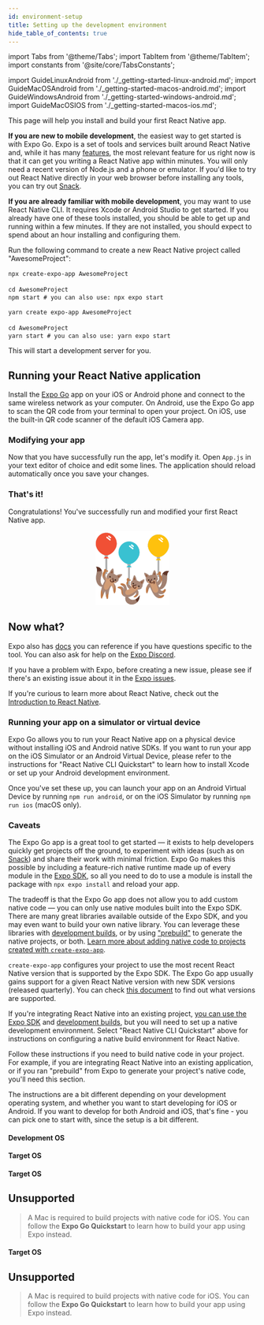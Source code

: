 ```yaml
---
id: environment-setup
title: Setting up the development environment
hide_table_of_contents: true
---
```


import Tabs from '@theme/Tabs'; import TabItem from '@theme/TabItem'; import constants from '@site/core/TabsConstants';

import GuideLinuxAndroid from './\_getting-started-linux-android.md'; import GuideMacOSAndroid from './\_getting-started-macos-android.md'; import GuideWindowsAndroid from './\_getting-started-windows-android.md'; import GuideMacOSIOS from './\_getting-started-macos-ios.md';

This page will help you install and build your first React Native app.

**If you are new to mobile development**, the easiest way to get started is with Expo Go. Expo is a set of tools and services built around React Native and, while it has many [features](https://docs.expo.dev), the most relevant feature for us right now is that it can get you writing a React Native app within minutes. You will only need a recent version of Node.js and a phone or emulator. If you'd like to try out React Native directly in your web browser before installing any tools, you can try out [Snack](https://snack.expo.dev/).

**If you are already familiar with mobile development**, you may want to use React Native CLI. It requires Xcode or Android Studio to get started. If you already have one of these tools installed, you should be able to get up and running within a few minutes. If they are not installed, you should expect to spend about an hour installing and configuring them.

<Tabs groupId="guide" queryString defaultValue={constants.defaultGuide} values={constants.guides}>
<TabItem value="quickstart">

Run the following command to create a new React Native project called "AwesomeProject":

<Tabs groupId="package-manager" queryString defaultValue={constants.defaultPackageManager} values={constants.packageManagers}>
<TabItem value="npm">

```shell
npx create-expo-app AwesomeProject

cd AwesomeProject
npm start # you can also use: npx expo start
```

</TabItem>
<TabItem value="yarn">

```shell
yarn create expo-app AwesomeProject

cd AwesomeProject
yarn start # you can also use: yarn expo start
```

</TabItem>
</Tabs>

This will start a development server for you.

<h2>Running your React Native application</h2>

Install the [Expo Go](https://expo.dev/client) app on your iOS or Android phone and connect to the same wireless network as your computer. On Android, use the Expo Go app to scan the QR code from your terminal to open your project. On iOS, use the built-in QR code scanner of the default iOS Camera app.

<h3>Modifying your app</h3>

Now that you have successfully run the app, let's modify it. Open `App.js` in your text editor of choice and edit some lines. The application should reload automatically once you save your changes.

<h3>That's it!</h3>

Congratulations! You've successfully run and modified your first React Native app.

<center><img src="/docs/assets/GettingStartedCongratulations.png" width="150"></img></center>

<h2>Now what?</h2>

Expo also has [docs](https://docs.expo.dev) you can reference if you have questions specific to the tool. You can also ask for help on the [Expo Discord](https://chat.expo.dev).

If you have a problem with Expo, before creating a new issue, please see if there's an existing issue about it in the [Expo issues](https://github.com/expo/expo/issues).

If you're curious to learn more about React Native, check out the [Introduction to React Native](getting-started).

<h3>Running your app on a simulator or virtual device</h3>

Expo Go allows you to run your React Native app on a physical device without installing iOS and Android native SDKs. If you want to run your app on the iOS Simulator or an Android Virtual Device, please refer to the instructions for "React Native CLI Quickstart" to learn how to install Xcode or set up your Android development environment.

Once you've set these up, you can launch your app on an Android Virtual Device by running `npm run android`, or on the iOS Simulator by running `npm run ios` (macOS only).

<h3>Caveats</h3>

The Expo Go app is a great tool to get started — it exists to help developers quickly get projects off the ground, to experiment with ideas (such as on [Snack](https://snack.expo.dev/)) and share their work with minimal friction. Expo Go makes this possible by including a feature-rich native runtime made up of every module in the [Expo SDK](https://docs.expo.dev/versions/latest/), so all you need to do to use a module is install the package with `npx expo install` and reload your app.

The tradeoff is that the Expo Go app does not allow you to add custom native code — you can only use native modules built into the Expo SDK. There are many great libraries available outside of the Expo SDK, and you may even want to build your own native library. You can leverage these libraries with [development builds](https://docs.expo.dev/development/introduction/), or by using ["prebuild"](https://docs.expo.dev/workflow/prebuild/) to generate the native projects, or both. [Learn more about adding native code to projects created with `create-expo-app`](https://docs.expo.dev/workflow/customizing/).

`create-expo-app` configures your project to use the most recent React Native version that is supported by the Expo SDK. The Expo Go app usually gains support for a given React Native version with new SDK versions (released quarterly). You can check [this document](https://docs.expo.dev/versions/latest/#each-expo-sdk-version-depends-on-a) to find out what versions are supported.

If you're integrating React Native into an existing project, [you can use the Expo SDK](https://docs.expo.dev/bare/installing-expo-modules/) and [development builds](https://docs.expo.dev/development/introduction/), but you will need to set up a native development environment. Select "React Native CLI Quickstart" above for instructions on configuring a native build environment for React Native.

</TabItem>
<TabItem value="native">

<p>Follow these instructions if you need to build native code in your project. For example, if you are integrating React Native into an existing application, or if you ran "prebuild" from Expo to generate your project's native code, you'll need this section.</p>

The instructions are a bit different depending on your development operating system, and whether you want to start developing for iOS or Android. If you want to develop for both Android and iOS, that's fine - you can pick one to start with, since the setup is a bit different.

#### Development OS

<Tabs groupId="os" queryString defaultValue={constants.defaultOs} values={constants.oses} className="pill-tabs">
<TabItem value="macos">

#### Target OS

<Tabs groupId="platform" queryString defaultValue={constants.defaultPlatform} values={constants.platforms} className="pill-tabs">
<TabItem value="android">

[//]: # 'macOS, Android'

<GuideMacOSAndroid/>

</TabItem>
<TabItem value="ios">

[//]: # 'macOS, iOS'

<GuideMacOSIOS/>

</TabItem>
</Tabs>

</TabItem>
<TabItem value="windows">

#### Target OS

<Tabs groupId="platform" queryString defaultValue={constants.defaultPlatform} values={constants.platforms} className="pill-tabs">
<TabItem value="android">

[//]: # 'Windows, Android'

<GuideWindowsAndroid/>

</TabItem>
<TabItem value="ios">

[//]: # 'Windows, iOS'

## Unsupported

> A Mac is required to build projects with native code for iOS. You can follow the **Expo Go Quickstart** to learn how to build your app using Expo instead.

</TabItem>
</Tabs>

</TabItem>
<TabItem value="linux">

#### Target OS

<Tabs groupId="platform" queryString defaultValue={constants.defaultPlatform} values={constants.platforms} className="pill-tabs">
<TabItem value="android">

[//]: # 'Linux, Android'

<GuideLinuxAndroid/>

</TabItem>
<TabItem value="ios">

[//]: # 'Linux, iOS'

## Unsupported

> A Mac is required to build projects with native code for iOS. You can follow the **Expo Go Quickstart** to learn how to build your app using Expo instead.

</TabItem>
</Tabs>

</TabItem>
</Tabs>

</TabItem>
</Tabs>
